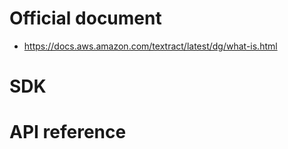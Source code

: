 # Official document
- https://docs.aws.amazon.com/textract/latest/dg/what-is.html

# SDK

# API reference
